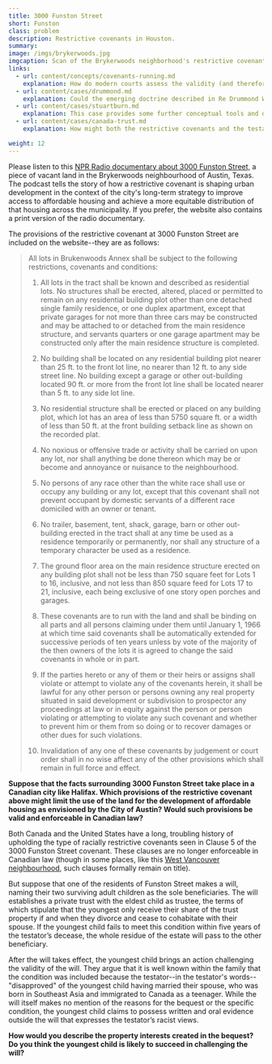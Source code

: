```yaml
---
title: 3000 Funston Street
short: Funston
class: problem
description: Restrictive covenants in Houston.
summary: 
image: /imgs/brykerwoods.jpg
imgcaption: Scan of the Brykerwoods neighborhood's restrictive covenant - KUT News
links:
  - url: content/concepts/covenants-running.md
    explanation: How do modern courts assess the validity (and therefore enforceability) of a covenant running with the land in equity?
  - url: content/cases/drummond.md
    explanation: Could the emerging doctrine described in Re Drummond Wren apply to the facts at 3000 Funston Street? How far does that doctrine extend?
  - url: content/cases/stuartburn.md
    explanation: This case provides some further conceptual tools and definitions to help describe and understand what kinds of property interests are sometimes created in a grant or bequest of property.
  - url: content/cases/canada-trust.md
    explanation: How might both the restrictive covenants and the testamentary bequest at 3000 Funston Street be dealt with under the doctrine expressed in Canada Trust?

weight: 12
---
```


Please listen to this [NPR Radio documentary about 3000 Funston Street,](https://www.kut.org/austin/2021-09-10/west-austin-affordable-housing-lawsuit) a piece of vacant land in the Brykerwoods neighbourhood of Austin, Texas. The podcast tells the story of how a restrictive covenant is shaping urban development in the context of the city's long-term strategy to improve access to affordable housing and achieve a more equitable distribution of that housing across the municipality. If you prefer, the website also contains a print version of the radio documentary.  

The provisions of the restrictive covenant at 3000 Funston Street are included on the website--they are as follows:

> All lots in Brukenwoods Annex shall be subject to the following restrictions, covenants and conditions:
>
> 1. All lots in the tract shall be known and described as residential lots. No structures shall be erected, altered, placed or permitted to remain on any residential building plot other than one detached single family residence, or one duplex apartment, except that private garages for not more than three cars may be constructed and may be attached to or detached from the main residence structure, and servants quarters or one garage apartment may be constructed only after the main residence structure is completed.
>
> 2. No building shall be located on any residential building plot nearer than 25 ft. to the front lot line, no nearer than 12 ft. to any side street line. No building except a garage or other out-building located 90 ft. or more from the front lot line shall be located nearer than 5 ft. to any side lot line.
>
> 3. No residential structure shall be erected or placed on any building plot, which lot has an area of less than 5750 square ft. or a width of less than 50 ft. at the front building setback line as shown on the recorded plat.
>
> 4. No noxious or offensive trade or activity shall be carried on upon any lot, nor shall anything be done thereon which may be or become and annoyance or nuisance to the neighbourhood.
>
> 5. No persons of any race other than the white race shall use or occupy any building or any lot, except that this covenant shall not prevent occupant by domestic servants of a different race domiciled with an owner or tenant.
>
> 6. No trailer, basement, tent, shack, garage, barn or other out-building erected in the tract shall at any time be used as a residence temporarily or permanently, nor shall any structure of a temporary character be used as a residence. 
>
> 7. The ground floor area on the main residence structure erected on any building plot shall not be less than 750 square feet for Lots 1 to 16, inclusive, and not less than 850 square feed for Lots 17 to 21, inclusive, each being exclusive of one story open porches and garages.
>
> 8. These covenants are to run with the land and shall be binding on all parts and all persons claiming under them until January 1, 1966 at which time said covenants shall be automatically extended for successive periods of ten years unless by vote of the majority of the then owners of the lots it is agreed to change the said covenants in whole or in part. 
>
> 9. If the parties hereto or any of them or their heirs or assigns shall violate or attempt to violate any of the covenants herein, it shall be lawful for any other person or persons owning any real property situated in said development or subdivision to prospector any proceedings at law or in equity against the person or person violating or attempting to violate any such covenant and whether to prevent him or them from so doing or to recover damages or other dues for such violations.
>
> 10. Invalidation of any one of these covenants by judgement or court order shall in no wise affect any of the other provisions which shall remain in full force and effect. 

**Suppose that the facts surrounding 3000 Funston Street take place in a Canadian city like Halifax. Which provisions of the restrictive covenant above might limit the use of the land for the development of affordable housing as envisioned by the City of Austin? Would such provisions be valid and enforceable in Canadian law?**

Both Canada and the United States have a long, troubling history of upholding the type of racially restrictive covenants seen in Clause 5 of the 3000 Funston Street covenant. These clauses are no longer enforceable in Canadian law (though in some places, like this [West Vancouver neighbourhood](https://www.cbc.ca/news/canada/british-columbia/land-covenants-1.5442686), such clauses formally remain on title).

But suppose that one of the residents of Funston Street makes a will, naming their two surviving adult children as the sole beneficiaries. The will establishes a private trust with the eldest child as trustee, the terms of which stipulate that the youngest only receive their share of the trust property if and when they divorce and cease to cohabitate with their spouse. If the youngest child fails to meet this condition within five years of the testator’s decease, the whole residue of the estate will pass to the other beneficiary.

After the will takes effect, the youngest child brings an action challenging the validity of the will. They argue that it is well known within the family that the condition was included because the testator--in the testator's words--"disapproved" of the youngest child having married their spouse, who was born in Southeast Asia and immigrated to Canada as a teenager. While the will itself makes no mention of the reasons for the bequest or the specific condition, the youngest child claims to possess written and oral evidence outside the will that expresses the testator’s racist views.

**How would you describe the property interests created in the bequest? Do you think the youngest child is likely to succeed in challenging the will?**